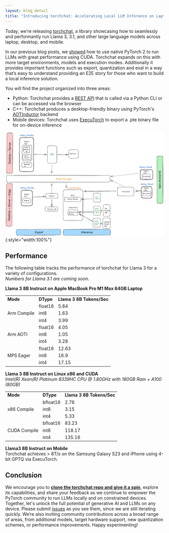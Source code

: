 ```yaml
---
layout: blog_detail
title: "Introducing torchchat: Accelerating Local LLM Inference on Laptop, Desktop and Mobile"
---
```


Today, we’re releasing [torchchat](https://github.com/pytorch/torchchat), a library showcasing how to seamlessly and performantly run Llama 3, 3.1, and other large language models across laptop, desktop, and mobile.

In our previous blog posts, we [showed](https://pytorch.org/blog/accelerating-generative-ai-2/) how to use native PyTorch 2 to run LLMs with great performance using CUDA. Torchchat expands on this with more target environments, models and execution modes. Additionally it provides important functions such as export, quantization and eval in a way that’s easy to understand providing an E2E story for those who want to build a local inference solution.

You will find the project organized into three areas:


* Python: Torchchat provides a [REST API](https://github.com/pytorch/torchchat?tab=readme-ov-file#server) that is called via a Python CLI or can be accessed via the browser
* C++: Torchchat produces a desktop-friendly binary using PyTorch's [AOTInductor](https://pytorch-dev-podcast.simplecast.com/episodes/aotinductor) backend
* Mobile devices: Torchchat uses [ExecuTorch](https://pytorch.org/executorch/stable/index.html) to export a .pte binary file for on-device inference

![torchchat schema](/assets/images/torchchat.png){:style="width:100%"}


## Performance

The following table tracks the performance of torchchat for Llama 3 for a variety of configurations.  
_Numbers for Llama 3.1 are coming soon._

**Llama 3 8B Instruct on Apple MacBook Pro M1 Max 64GB Laptop**


<table class="table table-bordered">
  <tr>
   <td><strong>Mode</strong>
   </td>
   <td><strong>DType</strong>
   </td>
   <td><strong>Llama 3 8B Tokens/Sec</strong>
   </td>
  </tr>
  <tr>
   <td rowspan="3" >Arm Compile
   </td>
   <td>float16
   </td>
   <td>5.84
   </td>
  </tr>
  <tr>
   <td>int8
   </td>
   <td>1.63
   </td>
  </tr>
  <tr>
   <td>int4
   </td>
   <td>3.99
   </td>
  </tr>
  <tr>
   <td rowspan="3" >Arm AOTI
   </td>
   <td>float16
   </td>
   <td>4.05
   </td>
  </tr>
  <tr>
   <td>int8
   </td>
   <td>1.05
   </td>
  </tr>
  <tr>
   <td>int4
   </td>
   <td>3.28
   </td>
  </tr>
  <tr>
   <td rowspan="3" >MPS Eager
   </td>
   <td>float16
   </td>
   <td>12.63
   </td>
  </tr>
  <tr>
   <td>int8
   </td>
   <td>16.9
   </td>
  </tr>
  <tr>
   <td>int4
   </td>
   <td>17.15
   </td>
  </tr>
</table>


**Llama 3 8B Instruct on Linux x86 and CUDA**  
_Intel(R) Xeon(R) Platinum 8339HC CPU @ 1.80GHz with 180GB Ram + A100 (80GB)_


<table class="table table-bordered">
  <tr>
   <td>
<strong>Mode</strong>
   </td>
   <td><strong>DType</strong>
   </td>
   <td><strong>Llama 3 8B Tokens/Sec</strong>
   </td>
  </tr>
  <tr>
   <td rowspan="3" >x86 Compile
   </td>
   <td>bfloat16
   </td>
   <td>2.76
   </td>
  </tr>
  <tr>
   <td>int8
   </td>
   <td>3.15
   </td>
  </tr>
  <tr>
   <td>int4
   </td>
   <td>5.33
   </td>
  </tr>
  <tr>
   <td rowspan="3" >CUDA Compile
   </td>
   <td>bfloat16
   </td>
   <td>83.23
   </td>
  </tr>
  <tr>
   <td>int8
   </td>
   <td>118.17
   </td>
  </tr>
  <tr>
   <td>int4
   </td>
   <td>135.16
   </td>
  </tr>
</table>


**Llama3 8B Instruct on Mobile**  
Torchchat achieves > 8T/s on the Samsung Galaxy S23 and iPhone using 4-bit GPTQ via ExecuTorch.


## Conclusion

We encourage you to **[clone the torchchat repo and give it a spin](https://github.com/pytorch/torchchat)**, explore its capabilities, and share your feedback as we continue to empower the PyTorch community to run LLMs locally and on constrained devices. Together, let's unlock the full potential of generative AI and LLMs on any device. Please submit [issues](https://github.com/pytorch/torchat/issues) as you see them, since we are still iterating quickly. We’re also inviting community contributions across a broad range of areas, from additional models, target hardware support, new quantization schemes, or performance improvements.  Happy experimenting!
